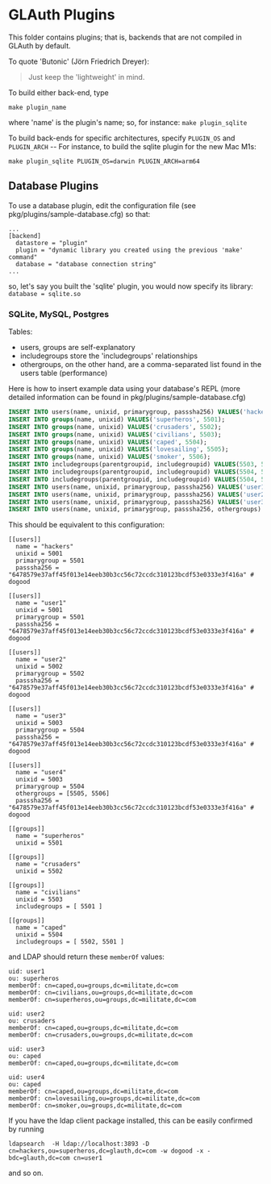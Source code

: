 # GLAuth Plugins

This folder contains plugins; that is, backends that are not compiled in GLAuth by default.

To quote 'Butonic' (Jörn Friedrich Dreyer):

> Just keep the 'lightweight' in mind.

To build either back-end, type
```
make plugin_name
```
where 'name' is the plugin's name; so, for instance: `make plugin_sqlite`

To build back-ends for specific architectures, specify `PLUGIN_OS` and `PLUGIN_ARCH` --
 For instance, to build the sqlite plugin for the new Mac M1s:
 ```
make plugin_sqlite PLUGIN_OS=darwin PLUGIN_ARCH=arm64
 ```

## Database Plugins

To use a database plugin, edit the configuration file (see pkg/plugins/sample-database.cfg) so that:

```
...
[backend]
  datastore = "plugin"
  plugin = "dynamic library you created using the previous 'make' command"
  database = "database connection string"
...
```
so, let's say you built the 'sqlite' plugin, you would now specify its library: `database = sqlite.so`

### SQLite, MySQL, Postgres

Tables:
- users, groups are self-explanatory
- includegroups store the 'includegroups' relationships
- othergroups, on the other hand, are a comma-separated list found in the users table (performance)

Here is how to insert example data using your database's REPL (more detailed information can be found in pkg/plugins/sample-database.cfg)

```sql
INSERT INTO users(name, unixid, primarygroup, passsha256) VALUES('hackers', 5001, 5501, '6478579e37aff45f013e14eeb30b3cc56c72ccdc310123bcdf53e0333e3f416a');
INSERT INTO groups(name, unixid) VALUES('superheros', 5501);
INSERT INTO groups(name, unixid) VALUES('crusaders', 5502);
INSERT INTO groups(name, unixid) VALUES('civilians', 5503);
INSERT INTO groups(name, unixid) VALUES('caped', 5504);
INSERT INTO groups(name, unixid) VALUES('lovesailing', 5505);
INSERT INTO groups(name, unixid) VALUES('smoker', 5506);
INSERT INTO includegroups(parentgroupid, includegroupid) VALUES(5503, 5501);
INSERT INTO includegroups(parentgroupid, includegroupid) VALUES(5504, 5502);
INSERT INTO includegroups(parentgroupid, includegroupid) VALUES(5504, 5501);
INSERT INTO users(name, unixid, primarygroup, passsha256) VALUES('user1', 5001, 5501, '6478579e37aff45f013e14eeb30b3cc56c72ccdc310123bcdf53e0333e3f416a');
INSERT INTO users(name, unixid, primarygroup, passsha256) VALUES('user2', 5002, 5502, '6478579e37aff45f013e14eeb30b3cc56c72ccdc310123bcdf53e0333e3f416a');
INSERT INTO users(name, unixid, primarygroup, passsha256) VALUES('user3', 5003, 5504, '6478579e37aff45f013e14eeb30b3cc56c72ccdc310123bcdf53e0333e3f416a');
INSERT INTO users(name, unixid, primarygroup, passsha256, othergroups) VALUES('user4', 5004, 5504, '6478579e37aff45f013e14eeb30b3cc56c72ccdc310123bcdf53e0333e3f416a', '5505,5506');
```
This should be equivalent to this configuration:
```text
[[users]]
  name = "hackers"
  unixid = 5001
  primarygroup = 5501
  passsha256 = "6478579e37aff45f013e14eeb30b3cc56c72ccdc310123bcdf53e0333e3f416a" # dogood

[[users]]
  name = "user1"
  unixid = 5001
  primarygroup = 5501
  passsha256 = "6478579e37aff45f013e14eeb30b3cc56c72ccdc310123bcdf53e0333e3f416a" # dogood

[[users]]
  name = "user2"
  unixid = 5002
  primarygroup = 5502
  passsha256 = "6478579e37aff45f013e14eeb30b3cc56c72ccdc310123bcdf53e0333e3f416a" # dogood

[[users]]
  name = "user3"
  unixid = 5003
  primarygroup = 5504
  passsha256 = "6478579e37aff45f013e14eeb30b3cc56c72ccdc310123bcdf53e0333e3f416a" # dogood

[[users]]
  name = "user4"
  unixid = 5003
  primarygroup = 5504
  othergroups = [5505, 5506]
  passsha256 = "6478579e37aff45f013e14eeb30b3cc56c72ccdc310123bcdf53e0333e3f416a" # dogood

[[groups]]
  name = "superheros"
  unixid = 5501

[[groups]]
  name = "crusaders"
  unixid = 5502

[[groups]]
  name = "civilians"
  unixid = 5503
  includegroups = [ 5501 ]

[[groups]]
  name = "caped"
  unixid = 5504
  includegroups = [ 5502, 5501 ]
```
and LDAP should return these `memberOf` values:
```text
uid: user1
ou: superheros
memberOf: cn=caped,ou=groups,dc=militate,dc=com
memberOf: cn=civilians,ou=groups,dc=militate,dc=com
memberOf: cn=superheros,ou=groups,dc=militate,dc=com

uid: user2
ou: crusaders
memberOf: cn=caped,ou=groups,dc=militate,dc=com
memberOf: cn=crusaders,ou=groups,dc=militate,dc=com

uid: user3
ou: caped
memberOf: cn=caped,ou=groups,dc=militate,dc=com

uid: user4
ou: caped
memberOf: cn=caped,ou=groups,dc=militate,dc=com
memberOf: cn=lovesailing,ou=groups,dc=militate,dc=com
memberOf: cn=smoker,ou=groups,dc=militate,dc=com
```
If you have the ldap client package installed, this can be easily confirmed by running
```
ldapsearch  -H ldap://localhost:3893 -D cn=hackers,ou=superheros,dc=glauth,dc=com -w dogood -x -bdc=glauth,dc=com cn=user1
```
and so on.
